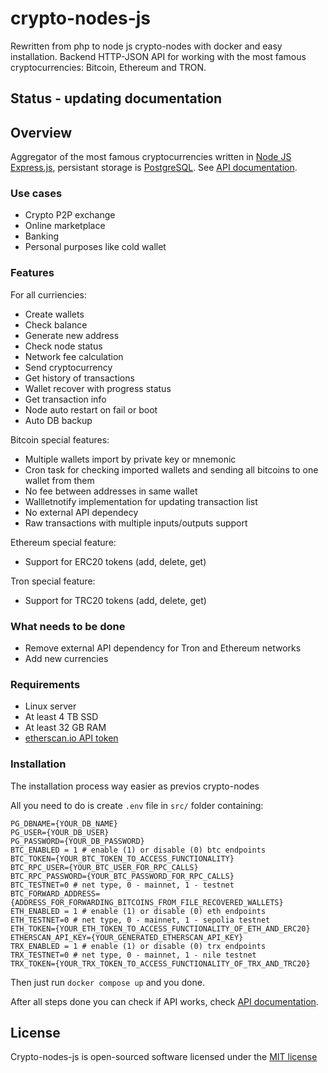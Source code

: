 # crypto-nodes-js
Rewritten from php to node js crypto-nodes with docker and easy installation. Backend HTTP-JSON API for working with the most famous cryptocurrencies: Bitcoin, Ethereum and TRON.

## Status - updating documentation

## Overview
Aggregator of the most famous cryptocurrencies written in [Node JS](https://nodejs.org/en/) [Express.js](http://expressjs.com/), persistant storage is [PostgreSQL](https://www.postgresql.org/). See [API documentation](https://sam-latsin.gitbook.io/crypto-rest-api-eng/).
### Use cases
* Crypto P2P exchange
* Online marketplace
* Banking
* Personal purposes like cold wallet
### Features
For all curriencies:
* Create wallets
* Check balance
* Generate new address
* Check node status
* Network fee calculation
* Send cryptocurrency
* Get history of transactions
* Wallet recover with progress status
* Get transaction info
* Node auto restart on fail or boot
* Auto DB backup

Bitcoin special features:
* Multiple wallets import by private key or mnemonic
* Cron task for checking imported wallets and sending all bitcoins to one wallet from them
* No fee between addresses in same wallet
* Wallletnotify implementation for updating transaction list
* No external API dependecy
* Raw transactions with multiple inputs/outputs support

Ethereum special feature:
* Support for ERC20 tokens (add, delete, get)

Tron special feature:
* Support for TRC20 tokens (add, delete, get)

### What needs to be done
* Remove external API dependency for Tron and Ethereum networks
* Add new currencies
### Requirements
* Linux server
* At least 4 TB SSD
* At least 32 GB RAM
* [etherscan.io API token](https://etherscan.io/apis)

### Installation
The installation process way easier as previos crypto-nodes

All you need to do is create `.env` file in `src/` folder containing:
```
PG_DBNAME={YOUR_DB_NAME}
PG_USER={YOUR_DB_USER}
PG_PASSWORD={YOUR_DB_PASSWORD}
BTC_ENABLED = 1 # enable (1) or disable (0) btc endpoints
BTC_TOKEN={YOUR_BTC_TOKEN_TO_ACCESS_FUNCTIONALITY}
BTC_RPC_USER={YOUR_BTC_USER_FOR_RPC_CALLS}
BTC_RPC_PASSWORD={YOUR_BTC_PASSWORD_FOR_RPC_CALLS}
BTC_TESTNET=0 # net type, 0 - mainnet, 1 - testnet
BTC_FORWARD_ADDRESS={ADDRESS_FOR_FORWARDING_BITCOINS_FROM_FILE_RECOVERED_WALLETS}
ETH_ENABLED = 1 # enable (1) or disable (0) eth endpoints
ETH_TESTNET=0 # net type, 0 - mainnet, 1 - sepolia testnet
ETH_TOKEN={YOUR_ETH_TOKEN_TO_ACCESS_FUNCTIONALITY_OF_ETH_AND_ERC20}
ETHERSCAN_API_KEY={YOUR_GENERATED_ETHERSCAN_API_KEY}
TRX_ENABLED = 1 # enable (1) or disable (0) trx endpoints
TRX_TESTNET=0 # net type, 0 - mainnet, 1 - nile testnet
TRX_TOKEN={YOUR_TRX_TOKEN_TO_ACCESS_FUNCTIONALITY_OF_TRX_AND_TRC20}
```

Then just run `docker compose up` and you done.

After all steps done you can check if API works, check [API documentation](https://sam-latsin.gitbook.io/crypto-rest-api-eng/).

## License

Crypto-nodes-js is open-sourced software licensed under the [MIT license](http://opensource.org/licenses/MIT)
